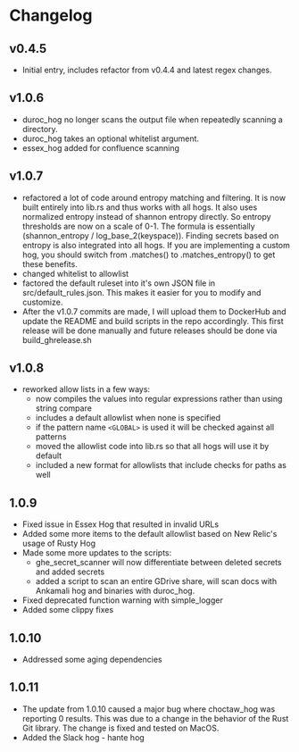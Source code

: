 # Changelog

## v0.4.5 
- Initial entry, includes refactor from v0.4.4 and latest regex changes.

## v1.0.6
- duroc_hog no longer scans the output file when repeatedly scanning a directory.
- duroc_hog takes an optional whitelist argument.
- essex_hog added for confluence scanning

## v1.0.7
- refactored a lot of code around entropy matching and filtering. It is now built entirely into lib.rs and thus works with all hogs. It also uses normalized entropy instead of shannon entropy directly. So entropy thresholds are now on a scale of 0-1. The formula is essentially (shannon_entropy / log_base_2(keyspace)). Finding secrets based on entropy is also integrated into all hogs. If you are implementing a custom hog, you should switch from .matches() to .matches_entropy() to get these benefits. 
- changed whitelist to allowlist
- factored the default ruleset into it's own JSON file in src/default_rules.json. This makes it easier for you to modify and customize.
- After the v1.0.7 commits are made, I will upload them to DockerHub and update the README and build scripts in the repo accordingly. This first release will be done manually and future releases should be done via build_ghrelease.sh

## v1.0.8
- reworked allow lists in a few ways:
    - now compiles the values into regular expressions rather than using string compare
    - includes a default allowlist when none is specified
    - if the pattern name `<GLOBAL>` is used it will be checked against all patterns
    - moved the allowlist code into lib.rs so that all hogs will use it by default
    - included a new format for allowlists that include checks for paths as well

## 1.0.9
- Fixed issue in Essex Hog that resulted in invalid URLs
- Added some more items to the default allowlist based on New Relic's usage of Rusty Hog
- Made some more updates to the scripts:
  - ghe_secret_scanner will now differentiate between deleted secrets and added secrets
  - added a script to scan an entire GDrive share, will scan docs with Ankamali hog and binaries with duroc_hog.
- Fixed deprecated function warning with simple_logger
- Added some clippy fixes

## 1.0.10
- Addressed some aging dependencies

## 1.0.11
- The update from 1.0.10 caused a major bug where choctaw_hog was reporting 0 results. This was due to a change in the
  behavior of the Rust Git library. The change is fixed and tested on MacOS.
- Added the Slack hog - hante hog